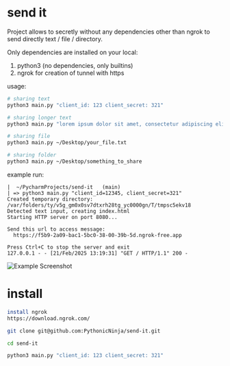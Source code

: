 # send it

Project allows to secretly without any dependencies other than ngrok to send directly text / file / directory.

Only dependencies are installed on your local:
1. python3 (no dependencies, only builtins)
2. ngrok for creation of tunnel with https

usage:

```bash
# sharing text
python3 main.py "client_id: 123 client_secret: 321"

# sharing longer text
python3 main.py "lorem ipsum dolor sit amet, consectetur adipiscing elit, sed do eiusmod tempor incididunt ut labore et dolore magna aliqua. Ut enim ad minim ven in culpa qui officia deserunt mollit anim id est laborum. Excepteur sint et sunt in culpa qui officia deserunt mollit anim id est laborum. Lorem ips"

# sharing file
python3 main.py ~/Desktop/your_file.txt

# sharing folder
python3 main.py ~/Desktop/something_to_share

```

example run:
```
|  ~/PycharmProjects/send-it   (main)
| => python3 main.py "client_id=12345, client_secret=321"
Created temporary directory: /var/folders/ty/v5g_gm0x0sv7dtxrh28tg_yc0000gn/T/tmpsc5ekv18
Detected text input, creating index.html
Starting HTTP server on port 8080...

Send this url to access message:
  https://f5b9-2a09-bac1-5bc0-38-00-39b-5d.ngrok-free.app

Press Ctrl+C to stop the server and exit
127.0.0.1 - - [21/Feb/2025 13:19:31] "GET / HTTP/1.1" 200 -
```

![Example Screenshot](https://i.imgur.com/5q7kz5v.png)


# install

```bash
install ngrok
https://download.ngrok.com/

git clone git@github.com:PythonicNinja/send-it.git

cd send-it

python3 main.py "client_id: 123 client_secret: 321"
```

